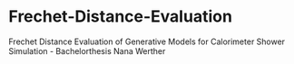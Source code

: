 # Frechet-Distance-Evaluation
Frechet Distance Evaluation of Generative Models for Calorimeter Shower Simulation - Bachelorthesis Nana Werther
